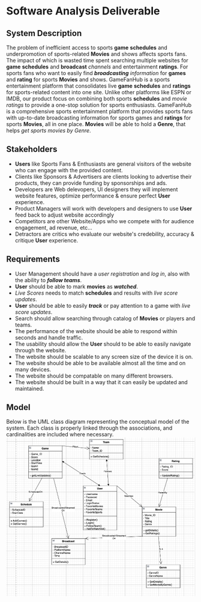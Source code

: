 # Software Analysis Deliverable

## System Description

The problem of inefficient access to sports **game** **schedules** and underpromotion of sports-related **Movies** and shows affects sports fans. The impact of which is wasted time spent searching multiple websites for **game** **schedules** and **broadcast** _channels_ and entertainment **ratings**. For sports fans who want to easily find **_broadcasting_** _information_ for **games** and **rating** for sports **Movies** and shows. GameFanHub is a sports entertainment platform that consolidates live **game** **schedules** and **ratings** for sports-related content into one site. Unlike other platforms like ESPN or IMDB, our product focus on combining both sports **schedules** and _movie ratings_ to provide a one-stop solution for sports enthusiasts. GameFanHub is a comprehensive sports entertainment platform that provides sports fans with up-to-date broadcasting information for sports games and **ratings** for sports **Movies**, all in one place. **Movies** will be able to hold a **Genre**, that helps _get sports movies by Genre_. 

## Stakeholders 
- **Users** like Sports Fans & Enthusiasts are general visitors of the website who can engage with the provided content.
- Clients like Sponsors & Advertisers are clients looking to advertise their products, they can provide funding by sponsorships and ads.
- Developers are Web delevopers, UI designers they will implement website features, optimize performance & ensure perfect **User** experience.
- Product Managers will work with developers and designers to use **User** feed back to adjust website accordingly
- Competitors are other Website/Apps who we compete with for audience engagement, ad revenue, etc...
- Detractors are critics who evaluate our website's credebility, accuracy & critique **User** experience.

## Requirements
- User Management should have a _user registration_ and _log in_, also with the ability to **_follow teams_**.
- **User** should be able to mark **movies** as **_watched_**. 
- _Live Scores_ needs to match **schedules** and results with _live score updates_.
- **User** should be able to easily **_track_** or pay attention to a game with _live score updates_. 
- Search should allow searching through catalog of **Movies** or players and teams.
- The performance of the website should be able to respond within seconds and handle traffic.
- The usability should allow the **User** should to be able to easily navigate through the website.
- The website should be scalable to any screen size of the device it is on.
- The website should be able to be available almost all the time and on many devices.
- The website should be compatable on many different browsers.
- The website should be built in a way that it can easily be updated and maintained. 

## Model

Below is the UML class diagram representing the conceptual model of the system. Each class is properly linked through the associations, and cardinalities are included where necessary.
![UML Class Diagram](UML_Class.png)


